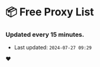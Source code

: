 # :package: Free Proxy List
### Updated every 15 minutes.

- Last updated: `2024-07-27 09:29`

:heart:
